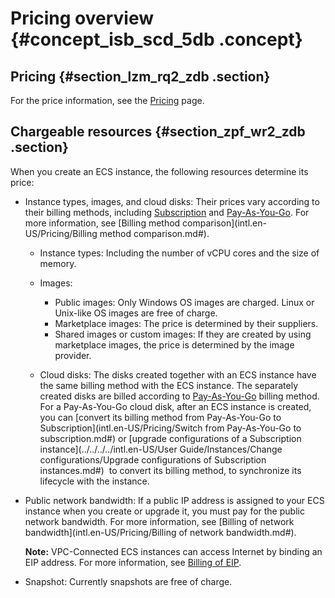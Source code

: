 # Pricing overview {#concept_isb_scd_5db .concept}

## Pricing {#section_lzm_rq2_zdb .section}

For the price information, see the [Pricing](https://www.alibabacloud.com/product/ecs) page.

## Chargeable resources {#section_zpf_wr2_zdb .section}

When you create an ECS instance, the following resources determine its price:

-   Instance types, images, and cloud disks: Their prices vary according to their billing methods, including [Subscription](intl.en-US/Pricing/Subscription.md#) and [Pay-As-You-Go](intl.en-US/Pricing/Pay-As-You-Go.md#). For more information, see [Billing method comparison](intl.en-US/Pricing/Billing method comparison.md#).

    -   Instance types: Including the number of vCPU cores and the size of memory.

    -   Images:

        -   Public images: Only Windows OS images are charged. Linux or Unix-like OS images are free of charge.
        -   Marketplace images: The price is determined by their suppliers.
        -   Shared images or custom images: If they are created by using marketplace images, the price is determined by the image provider.
    -   Cloud disks: The disks created together with an ECS instance have the same billing method with the ECS instance. The separately created disks are billed according to [Pay-As-You-Go](intl.en-US/Pricing/Pay-As-You-Go.md#) billing method. For a Pay-As-You-Go cloud disk, after an ECS instance is created, you can [convert its billing method from Pay-As-You-Go to Subscription](intl.en-US/Pricing/Switch from Pay-As-You-Go to subscription.md#) or [upgrade configurations of a Subscription instance](../../../../intl.en-US/User Guide/Instances/Change configurations/Upgrade configurations of Subscription instances.md#)  to convert its billing method, to synchronize its lifecycle with the instance.

-   Public network bandwidth: If a public IP address is assigned to your ECS instance when you create or upgrade it, you must pay for the public network bandwidth. For more information, see [Billing of network bandwidth](intl.en-US/Pricing/Billing of network bandwidth.md#).

    **Note:** VPC-Connected ECS instances can access Internet by binding an EIP address. For more information, see [Billing of EIP](https://www.alibabacloud.com/help/doc-detail/72142.htm).

-   Snapshot: Currently snapshots are free of charge.


